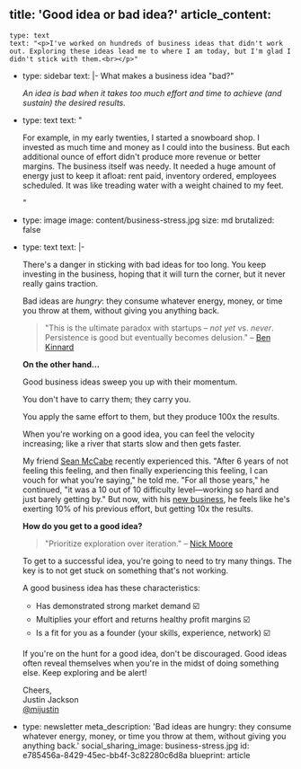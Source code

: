 title: 'Good idea or bad idea?'
article_content:
  -
    type: text
    text: "<p>I've worked on hundreds of business ideas that didn't work out. Exploring these ideas lead me to where I am today, but I'm glad I didn't stick with them.<br></p>"
  -
    type: sidebar
    text: |-
      What makes a business idea "bad?"

      _An idea is bad when it takes too much effort and time to achieve (and sustain) the desired results._
  -
    type: text
    text: "<p>For example, in my early twenties, I started a snowboard shop. I invested as much time and money as I could into the business. But each additional ounce of effort didn't produce more revenue or better margins. The business itself was needy. It needed a huge amount of energy just to keep it afloat: rent paid, inventory ordered, employees scheduled. It was like treading water with a weight chained to my feet.</p>"
  -
    type: image
    image: content/business-stress.jpg
    size: md
    brutalized: false
  -
    type: text
    text: |-
      <p>There's a danger in sticking with bad ideas for too long. You keep investing in the business, hoping that it will turn the corner, but it never really gains traction.</p><p>Bad ideas are <i>hungry</i>: they consume whatever energy, money, or time you throw at them, without giving you anything back.</p><blockquote><p>"This is the ultimate paradox with startups –&nbsp;<i>not yet</i>&nbsp;vs.&nbsp;<i>never</i>. Persistence is good but eventually becomes delusion." –&nbsp;<a href="https://twitter.com/HolfolioBen/status/1296565549619699713">Ben Kinnard</a></p></blockquote><p><b>On the other hand...</b></p><p>Good business ideas sweep you up with their momentum.&nbsp;</p><p>You don't have to carry them; they carry you.

      You apply the same effort to them, but they produce 100x the results.</p><p>When you're working on a good idea, you can feel the velocity increasing; like a river that starts slow and then gets faster.</p><p>My friend <a href="https://twitter.com/seanwes/status/1296610581386891264">Sean McCabe</a> recently experienced this. "After 6 years of not feeling this feeling, and then finally experiencing this feeling, I can vouch for what you’re saying," he told me. "For all those years," he continued, "it was a 10 out of 10 difficulty level—working so hard and just barely getting by." But now, with his <a href="https://seanwes.com/contact/?inquiry_type=seanwes%20media">new business</a>, he feels like he's exerting 10% of his previous effort, but getting 10x the results.</p><p><b>How do you get to a good idea?</b></p><blockquote><p>"Prioritize exploration over iteration." – <a href="https://twitter.com/nickwritesit/status/1296572227488546822">Nick Moore</a></p></blockquote><p>To get to a successful idea, you're going to need to try many things. The key is to not get stuck on something that's not working.</p><p>A good business idea has these characteristics:</p><ul><li>Has demonstrated strong market demand ☑️<br></li><li>Multiplies your effort and returns healthy profit margins ☑️</li><li>Is a fit for you as a founder (your skills, experience, network) ☑️</li></ul><p>If you're on the hunt for a good idea, don't be discouraged. Good ideas often reveal themselves when you're in the midst of doing something else. Keep exploring and be alert!</p><p>Cheers,<br>Justin Jackson<br><a href="https://twitter.com/mijustin">@mijustin</a></p>
  -
    type: newsletter
meta_description: 'Bad ideas are hungry: they consume whatever energy, money, or time you throw at them, without giving you anything back.'
social_sharing_image: business-stress.jpg
id: e785456a-8429-45ec-bb4f-3c82280c6d8a
blueprint: article
